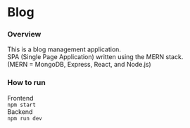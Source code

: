 # Blog  
### Overview
This is a blog management application.  
SPA (Single Page Application) written using the MERN stack.  
(MERN = MongoDB, Express, React, and Node.js)

### How to run
Frontend  
``npm start``  
Backend  
``npm run dev``